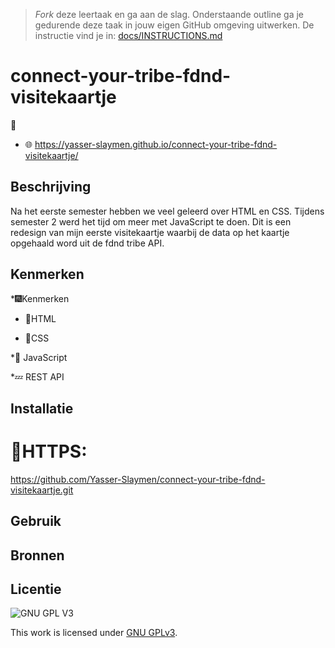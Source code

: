 > _Fork_ deze leertaak en ga aan de slag. Onderstaande outline ga je gedurende deze taak in jouw eigen GitHub omgeving uitwerken. De instructie vind je in: [docs/INSTRUCTIONS.md](docs/INSTRUCTIONS.md)

# connect-your-tribe-fdnd-visitekaartje
 📸 
 

  * 🌐
https://yasser-slaymen.github.io/connect-your-tribe-fdnd-visitekaartje/
## Beschrijving
Na het eerste semester hebben we veel geleerd over HTML en CSS. Tijdens semester 2 werd het tijd om meer met JavaScript te doen. Dit is een redesign van mijn eerste visitekaartje waarbij de data op het kaartje opgehaald word uit de fdnd tribe API.


## Kenmerken

*🎆Kenmerken

* 🎪HTML

* 🎨CSS

*🚀 JavaScript

*💤 REST API


## Installatie
# 🛴HTTPS:

https://github.com/Yasser-Slaymen/connect-your-tribe-fdnd-visitekaartje.git

## Gebruik

## Bronnen

## Licentie

![GNU GPL V3](https://www.gnu.org/graphics/gplv3-127x51.png)

This work is licensed under [GNU GPLv3](./LICENSE).
